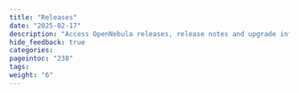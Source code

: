 ```yaml
---
title: "Releases"
date: "2025-02-17"
description: "Access OpenNebula releases, release notes and upgrade information"
hide_feedback: true
categories:
pageintoc: "238"
tags:
weight: "6"
---
```


<a id="releases"></a>

<!--# Releases -->
